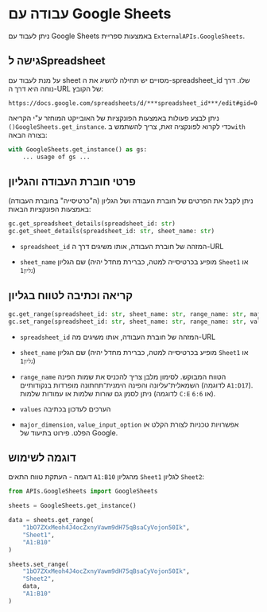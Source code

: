 # עבודה עם Google Sheets
ניתן לעבוד עם Google Sheets באמצעות ספריית `ExternalAPIs.GoogleSheets`.
## גישה לSpreadsheet
על מנת לעבוד עם sheet מסויים יש תחילה להשיג את ה-spreadsheet_id שלו. דרך נוחה היא דרך ה-URL של הקובץ:

`https://docs.google.com/spreadsheets/d/***spreadsheet_id***/edit#gid=0`



ניתן לבצע פעולות באמצעות הפונקציות של האובייקט המוחזר ע"י הקריאה `()GoogleSheets.get_instance`. כדי לקרוא לפונקציה זאת, צריך להשתמש ב`with` בצורה הבאה:


```python
with GoogleSheets.get_instance() as gs:
    ... usage of gs ...
```
## פרטי חוברת העבודה והגליון

ניתן לקבל את הפרטים של חוברת העבודה ושל הגליון (ה"כרטיסייה" בחוברת העבודה) באמצעות הפונקציות הבאות:


``` python
gc.get_spreadsheet_details(spreadsheet_id: str)
gc.get_sheet_details(spreadsheet_id: str, sheet_name: str)
```

* `spreadsheet_id` המזהה של חוברת העבודה, אותו משיגים דרך ה-URL

* `sheet_name` שם הגליון (מופיע בכרטיסייה למטה, כברירת מחדל יהיה `Sheet1` או `גליון1`)


## קריאה וכתיבה לטווח בגליון

``` python 
gc.get_range(spreadsheet_id: str, sheet_name: str, range_name: str, major_dimension: str = MAJOR_DIMENSION_ROWS)
gc.set_range(spreadsheet_id: str, sheet_name: str, range_name: str, values: [[str]], value_input_option=VALUE_INPUT_OPTION_USER_ENTERED)
```


* `spreadsheet_id` המזהה של חוברת העבודה, אותו משיגים מה-URL

* `sheet_name` שם הגליון (מופיע בכרטיסייה למטה, כברירת מחדל יהיה `Sheet1` או `גליון1`)

* `range_name` הטווח המבוקש. לסימון מלבן צריך להכניס את שמות הפינה השמאלית־עליונה והפינה הימנית־תחתונה מופרדות בנקודותיים (לדוגמה `A1:D17`). ניתן לסמן גם שורות שלמות או עמודות שלמות (לדוגמה `C:E` או `6:6`).

* `values` הערכים לעדכון בכתיבה

* `major_dimension`, `value_input_option` אפשרויות טכניות לצורת הקלט או הפלט. פירוט בתיעוד של Google.

## דוגמה לשימוש


דוגמה - העתקת טווח התאים `A1:B10` מהגליון `Sheet1` לגליון `Sheet2`:



``` python
from APIs.GoogleSheets import GoogleSheets

sheets = GoogleSheets.get_instance()

data = sheets.get_range(
    "1bO7ZXxMeoh4J4ocZxnyVawm9dH75qBsaCyVojon50Ik",
    "Sheet1",
    "A1:B10"
)

sheets.set_range(
    "1bO7ZXxMeoh4J4ocZxnyVawm9dH75qBsaCyVojon50Ik",
    "Sheet2",
    data,
    "A1:B10"
)
```